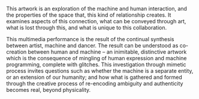 This artwork is an exploration of the machine and human interaction, and the properties of the space that, this kind of relationship creates. It examines aspects of this connection, what can be conveyed through art, what is lost through this, and what is unique to this collaboration. 

This multimedia performance is the result of the continual synthesis between artist, machine and dancer. The result can be understood as co-creation between human and machine – an inimitable, distinctive artwork which is the consequence of mingling of human expression and machine programming, complete with glitches. This investigation through mimetic process invites questions such as whether the machine is a separate entity, or an extension of our humanity; and how what is gathered and formed through the creative process of re-encoding ambiguity and authenticity becomes real, beyond physicality.